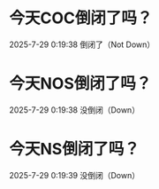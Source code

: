 # 今天COC倒闭了吗？

2025-7-29 0:19:38 倒闭了（Not Down）

# 今天NOS倒闭了吗？

2025-7-29 0:19:38 没倒闭（Down）

# 今天NS倒闭了吗？

2025-7-29 0:19:39 没倒闭（Down）

